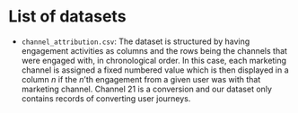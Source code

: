 # List of datasets

* `channel_attribution.csv`: The dataset is structured by having engagement activities as columns and the rows being 
the channels that were engaged with, in chronological order. In this case, each marketing channel is assigned a fixed 
numbered value which is then displayed in a column $n$ if the $n$’th engagement from a given user was with that marketing 
channel. Channel 21 is a conversion and our dataset only contains records of converting user journeys.
